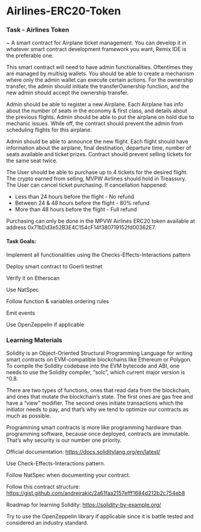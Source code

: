 # Airlines-ERC20-Token

### Task - Airlines Token

~ A smart contract for Airplane ticket management. You can develop it in whatever smart contract development framework you want, Remix IDE is the preferable one.

This smart contract will need to have admin functionalities. Oftentimes they are managed by multisig wallets. You should be able to create a mechanism where only the admin wallet can execute certain actions. For the ownership transfer, the admin should initiate the transferOwnership function, and the new admin should accept the ownership transfer.

Admin should be able to register a new Airplane. Each Airplane has info about the number of seats in the economy & first class, and details about the previous flights. Admin should be able to put the airplane on hold due to mechanic issues. While off, the contract should prevent the admin from scheduling flights for this airplane.

Admin should be able to announce the new flight. Each flight should have information about the airplane, final destination, departure time, number of seats available and ticket prizes. Contract should prevent selling tickets for the same seat twice.

The User should be able to purchase up to 4 tickets for the desired flight. The crypto earned from selling, MVPW Airlines should hold in Treassury. The User can cancel ticket purchasing. If cancellation happened:

- Less than 24 hours before the flight - No refund
- Between 24 & 48 hours before the flight - 80% refund
- More than 48 hours before the flight - Full refund

Purchasing can only be done in the MPVW Airlines ERC20 token available at address 0x71bDd3e52B3E4C154cF14f380719152fd00362E7.

#### Task Goals:

Implement all functionalities using the Checks-Effects-Interactions pattern

Deploy smart contract to Goerli testnet

Verify it on Etherscan

Use NatSpec

Follow function & variables ordering rules

Emit events

Use OpenZeppelin if applicable

### Learning Materials

Solidity is an Object-Oriented Structural Programming Language for writing smart contracts on EVM-compatible blockchains like Ethereum or Polygon. To compile the Solidity codebase into the EVM bytecode and ABI, one needs to use the Solidity compiler, “solc”, which current major version is ^0.8.

There are two types of functions, ones that read data from the blockchain, and ones that mutate the blockchain’s state. The first ones are gas free and have a “view” modifier. The second ones initiate transactions which the initiator needs to pay, and that’s why we tend to optimize our contracts as much as possible.

Programming smart contracts is more like programming hardware than programming software, because once deployed, contracts are immutable. That’s why security is our number one priority.

Official documentation: https://docs.soliditylang.org/en/latest/

Use Check-Effects-Interactions pattern.

Follow NatSpec when documenting your contract.

Follow this contract structure: https://gist.github.com/andrejrakic/2a61faa2157efff1684d212b2c754eb8

Roadmap for learning Solidity: https://solidity-by-example.org/

Try to use the OpenZeppelin library if applicable since it is battle tested and considered an industry standard.
